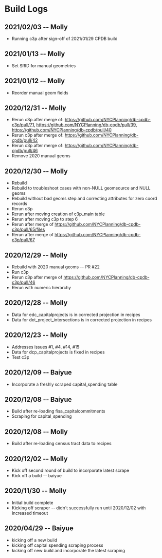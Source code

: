 # Build Logs

## 2021/02/03 -- Molly
+ Running c3p after sign-off of 2021/01/29 CPDB build

## 2021/01/13 -- Molly
+ Set SRID for manual geometries

## 2021/01/12 -- Molly
+ Reorder manual geom fields

## 2020/12/31 -- Molly
+ Rerun c3p after merge of: https://github.com/NYCPlanning/db-cpdb-c3p/pull/71, https://github.com/NYCPlanning/db-cpdb/pull/39, https://github.com/NYCPlanning/db-cpdb/pull/40
+ Rerun c3p after merge of: https://github.com/NYCPlanning/db-cpdb/pull/42
+ Rerun c3p after merge of: https://github.com/NYCPlanning/db-cpdb/pull/46
+ Remove 2020 manual geoms

## 2020/12/30 -- Molly
+ Rebuild
+ Rebuild to troubleshoot cases with non-NULL geomsource and NULL geoms
+ Rebuild without bad geoms step and correcting attributes for zero coord records
+ Rerun c3p
+ Rerun after moving creation of c3p_main table
+ Rerun after moving c3p to step 6
+ Rerun after merge of https://github.com/NYCPlanning/db-cpdb-c3p/pull/65/files
+ Rerun after merge of https://github.com/NYCPlanning/db-cpdb-c3p/pull/67

## 2020/12/29 -- Molly
+ Rebuild with 2020 manual geoms -- PR #22
+ Run c3p
+ Rerun c3p after merge of https://github.com/NYCPlanning/db-cpdb-c3p/pull/46
+ Rerun with numeric hierarchy

## 2020/12/28 -- Molly
+ Data for edc_capitalprojects is in corrected projection in recipes
+ Data for dot_project_intersections is in corrected projection in recipes

## 2020/12/23 -- Molly
+ Addresses issues #1, #4, #14, #15
+ Data for dcp_capitalprojects is fixed in recipes
+ Test c3p

## 2020/12/09 -- Baiyue
+ Incorporate a freshly scraped capital_spending table

## 2020/12/08 -- Baiyue
+ Build after re-loading fisa_capitalcommitments
+ Scraping for capital_spending

## 2020/12/08 -- Molly
+ Build after re-loading census tract data to recipes

## 2020/12/02 -- Molly
+ Kick off second round of build to incorporate latest scrape
+ Kick off a build -- baiyue

## 2020/11/30 -- Molly
+ Initial build complete
+ Kicking off scraper -- didn't successfully run until 2020/12/02 with increased timeout

## 2020/04/29 -- Baiyue
+ kicking off a new build
+ kicking off capital spending scraping process
+ kicking off new build and incorporate the latest scraping
